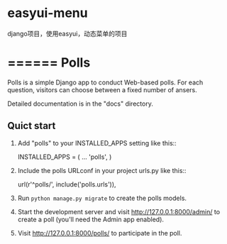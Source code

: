 easyui-menu
===========

django项目，使用easyui，动态菜单的项目

======
Polls
======

Polls is a simple Django app to conduct Web-based polls. For each
question, visitors can choose between a fixed number of ansers.

Detailed documentation is in the "docs" directory.

Quict start
------------
1. Add "polls" to your INSTALLED_APPS setting like this::

    INSTALLED_APPS = (
        ...
        'polls',
    )

2. Include the polls URLconf in your project urls.py like this::

    url(r'^polls/', include('polls.urls')),

3. Run `python manage.py migrate` to create the polls models.

4. Start the development server and visit http://127.0.0.1:8000/admin/
  to create a poll (you'll need the Admin app enabled).

5. Visit http://127.0.0.1:8000/polls/ to participate in the poll.
